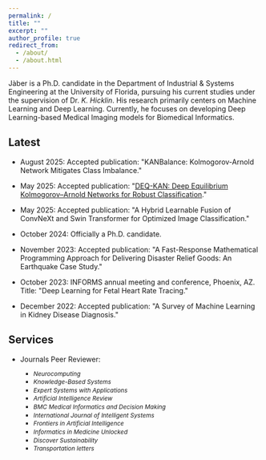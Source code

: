 ```yaml
---
permalink: /
title: ""
excerpt: ""
author_profile: true
redirect_from: 
  - /about/
  - /about.html
---
```



Jàber is a Ph.D. candidate in the Department of Industrial & Systems Engineering at the University of Florida, pursuing his current studies under the supervision of Dr. *K. Hicklin*. His research primarily centers on Machine Learning and Deep Learning. Currently, he focuses on developing Deep Learning-based Medical Imaging models for Biomedical Informatics.


Latest
------

- August 2025: Accepted publication: "KANBalance: Kolmogorov-Arnold Network Mitigates Class Imbalance."

- May 2025: Accepted publication: "[DEQ-KAN: Deep Equilibrium Kolmogorov–Arnold Networks for Robust Classification](https://doi.org/10.1016/j.bspc.2025.108087)."

- May 2025: Accepted publication: "A Hybrid Learnable Fusion of ConvNeXt and Swin Transformer for Optimized Image Classification."

- October 2024: Officially a Ph.D. candidate.
  
- November 2023: Accepted publication: "A Fast-Response Mathematical Programming Approach for Delivering Disaster Relief Goods: An Earthquake Case Study." 

- October 2023: INFORMS annual meeting and conference, Phoenix, AZ. Title: "Deep Learning for Fetal Heart Rate Tracing." 

- December 2022: Accepted publication: "A Survey of Machine Learning in Kidney Disease Diagnosis." 



Services
------
- Journals Peer Reviewer:
<ul style="font-size: 0.85em; line-height: 1.1; list-style-type: square; padding-left: 4.2em;">
  <li style="margin-bottom: 0.3em;"><em>Neurocomputing</em></li>
  <li style="margin-bottom: 0.3em;"><em>Knowledge-Based Systems</em></li>
  <li style="margin-bottom: 0.3em;"><em>Expert Systems with Applications</em></li>
  <li style="margin-bottom: 0.3em;"><em>Artificial Intelligence Review</em></li>
  <li style="margin-bottom: 0.3em;"><em>BMC Medical Informatics and Decision Making</em></li>
  <li style="margin-bottom: 0.3em;"><em>International Journal of Intelligent Systems</em></li>
  <li style="margin-bottom: 0.3em;"><em>Frontiers in Artificial Intelligence</em></li>
  <li style="margin-bottom: 0.3em;"><em>Informatics in Medicine Unlocked</em></li>
  <li style="margin-bottom: 0.3em;"><em>Discover Sustainability</em></li>
  <li style="margin-bottom: 0.3em;"><em>Transportation letters</em></li>
</ul>


